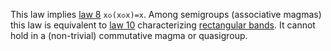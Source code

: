 This law implies [law 8](https://teorth.github.io/equational_theories/implications/?8) `x◇(x◇x)=x`.  Among semigroups (associative magmas) this law is equivalent to [law 10](https://teorth.github.io/equational_theories/implications/?10) characterizing [rectangular bands](https://en.wikipedia.org/wiki/Band_(algebra)).  It cannot hold in a (non-trivial) commutative magma or quasigroup.
